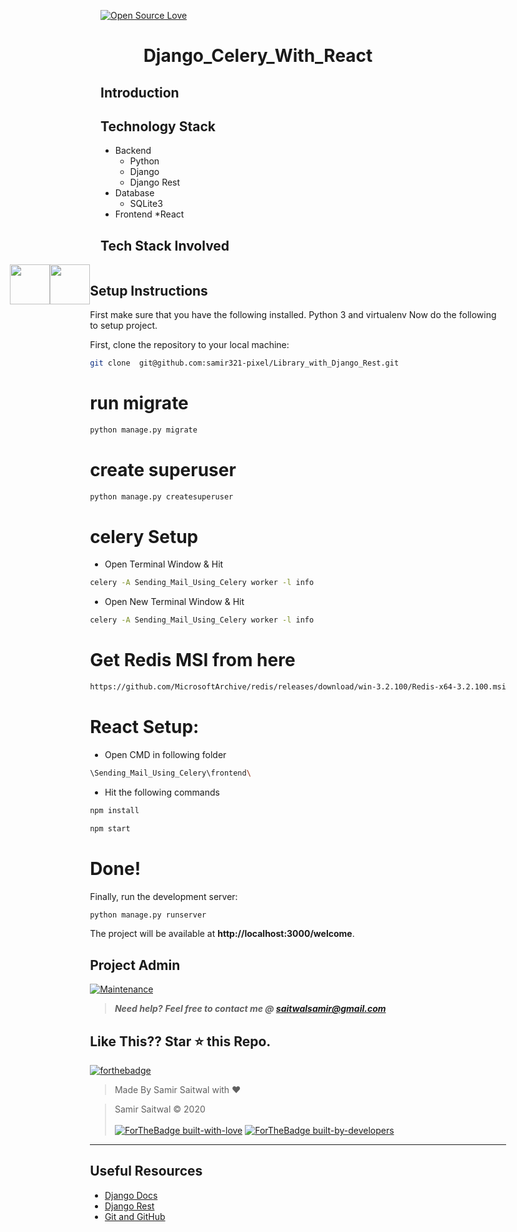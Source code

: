 
[![Open Source Love](https://badges.frapsoft.com/os/v1/open-source.svg?v=102)](https://snip-share.herokuapp.com/)&nbsp;

<h1 align="center">Django_Celery_With_React</h1>

## Introduction

## Technology Stack
* Backend
  * Python
  * Django 
  * Django Rest
* Database
  * SQLite3
* Frontend
  *React
  
## Tech Stack Involved
<div style="display: flex;justify-content: center;">
<img height="64px" width="auto" src="https://image.flaticon.com/icons/svg/919/919852.svg">
<img height="64px" width="auto" src="https://twilio-cms-prod.s3.amazonaws.com/images/django-dark.width-808.png">
<div/>

## Setup Instructions
First make sure that you have the following installed.
 Python 3 and virtualenv
Now do the following to setup project.

First, clone the repository to your local machine:

```bash
git clone  git@github.com:samir321-pixel/Library_with_Django_Rest.git
```

# run migrate

```bash
python manage.py migrate
```

# create superuser

```bash
python manage.py createsuperuser
```

# celery Setup
* Open Terminal Window & Hit

```bash
celery -A Sending_Mail_Using_Celery worker -l info
```

* Open New Terminal Window & Hit

```bash
celery -A Sending_Mail_Using_Celery worker -l info
```

# Get Redis MSI from here
```bash
https://github.com/MicrosoftArchive/redis/releases/download/win-3.2.100/Redis-x64-3.2.100.msi
```

# React Setup:
* Open CMD in following folder
```bash
\Sending_Mail_Using_Celery\frontend\
```

* Hit the following commands
```bash
npm install
```
```bash
npm start
```

# Done!
Finally, run the development server:

```bash
python manage.py runserver
```

The project will be available at **http://localhost:3000/welcome**.

## Project Admin
[![Maintenance](https://img.shields.io/maintenance/yes/2020?color=green&logo=github)](https://github.com/samir321-pixel)

> **_Need help?_** 
> **_Feel free to contact me @ [saitwalsamir@gmail.com](mailto:saitwalsamir@gmail.com?Subject=Library_Project)_**

## Like This?? Star ⭐ this Repo.

[![forthebadge](https://forthebadge.com/images/badges/made-with-python.svg)](https://github.com/samir321-pixel/Library_with_Django_Rest)

> Made By Samir Saitwal with ❤️

> Samir Saitwal &copy; 2020
<br><br>
[![ForTheBadge built-with-love](http://ForTheBadge.com/images/badges/built-with-love.svg)](https://github.com/samir321-pixel)
[![ForTheBadge built-by-developers](http://ForTheBadge.com/images/badges/built-by-developers.svg)](https://github.com/samir321-pixel)

***
## Useful Resources
- [Django Docs](https://docs.djangoproject.com/en/3.0/)
- [Django Rest](https://www.django-rest-framework.org/)
- [Git and GitHub](https://www.digitalocean.com/community/tutorials/how-to-use-git-a-reference-guide)
